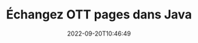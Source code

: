 ---
############################# Static ############################
layout: "auto-gen-merger"
date: 2022-09-20T10:46:49
draft: false
otherformats: pps ppsx ppt pptx rtf tex vdx vsdm vsdx vssm vssx vstm vstx vsx vtx xlam

############################# Head ############################
head_title: "Échangez et échangez OTT pages en Java"
head_description: "Échangez et échangez des positions de deux pages dans un fichier OTT en Java à l'aide de l'API de fusion de documents."

############################# Header ############################
title: "Échangez OTT pages dans Java"
description: "Échangez OTT pages avec quelques lignes de code Java."
bg_image: "https://cms.admin.containerize.com/templates/aspose/App_Themes/V3/images/bg/header1.png"
bg_overlay: false
button:
    enable: true
    icon: "fas fa-arrow-down"
    label: "Télécharger la version d'essai gratuite"
    link: "https://downloads.groupdocs.com/merger/java"

############################# SubMenu ############################
submenu:
    enable: true

    left:
        img_alt: "GroupDocs.Merger for Java"
        image: "https://cms.admin.containerize.com/templates/groupdocs/images/product-logos/90x90-noborder/groupdocs-merger-java.png"
        product: "GroupDocs.Merger"
        platform: "Java"

    middle:
        button:

            # button loop
            - link: "https://apireference.groupdocs.com/merger/java"
              text: "Référence API"

            # button loop
            - link: "https://github.com/groupdocs-merger"
              text: "Exemples de codes"

            # button loop
            - link: "https://products.groupdocs.app/merger/family"
              text: "Démos en direct"

            # button loop
            - link: "https://purchase.groupdocs.com/pricing/merger/java"
              text: "Tarification"

    right:
        link_download: "https://downloads.groupdocs.com/merger"
        link_learn: "https://docs.groupdocs.com/merger/java"
        link_buy: "https://purchase.groupdocs.com"

############################# About ############################
about:
    enable: true
    title: "À propos de l'API GroupDocs.Merger for Java"
    content: |
        [GroupDocs.Merger for Java](/fr/merger/java/) offre une solution simple pour fusionner et diviser en toute sécurité un large éventail de formats de documents, y compris PDF, Microsoft Office (Word, Excel, PowerPoint , OneNote), OpenDocument, HTML, images et bien d'autres dans les applications Java. En ajoutant seulement quelques lignes de code, effectuez plusieurs opérations sur le document telles que déplacer, supprimer, faire pivoter, échanger, extraire ou modifier l'orientation des pages dans les documents. L'API de fusion de documents prend également en charge la prévisualisation des pages de document sous forme d'image pour analyser la structure, la mise en forme et le contenu du document sur la page.
        
        L'API GroupDocs.Merger est un bon choix pour les solutions d'entreprise qui ont besoin de fonctionnalités d'échange de pages de fichiers. Ces API sont bien prises en charge sur tous les principaux systèmes d'exploitation et plates-formes, y compris J2SE 7.0 (1.7), J2SE 8.0 (1.8), Java 10.

############################# Steps ############################
steps:
    enable: true
    title_left: "Échangez OTT pages de fichiers dans Java"
    content_left: |
        [GroupDocs.Merger for Java](/fr/merger/java/) permet aux développeurs Java d'échanger facilement des pages dans un fichier OTT en mettant en œuvre quelques étapes simples .
        
        * Initialisez **SwapOptions** pour spécifier les numéros de page à échanger.
        * Créez une nouvelle instance de **Merger** et transmettez le chemin du document source en tant que paramètre du constructeur.
        * Appelez **swapPages** et transmettez l'objet **SwapOptions**.
        * Appelez **save** et spécifiez le chemin du fichier pour enregistrer le document résultant.

    title_right: "Configuration requise"
    content_right: |
        Les API GroupDocs.Merger for Java sont prises en charge sur toutes les principales plates-formes et systèmes d'exploitation. Avant d'exécuter le code ci-dessous, assurez-vous que les prérequis suivants sont installés sur votre système.

        * Systèmes d'exploitation : Microsoft Windows, Linux, MacOS
        * Environnements de développement : NetBeans, IntelliJ IDEA, Eclipse
        * Cadres: J2SE 7.0 (1.7), J2SE 8.0 (1.8), Java 10
        * Téléchargez la dernière version de GroupDocs.Merger for Java depuis [Maven](https://repository.groupdocs.com/webapp/#/artifacts/browse/tree/General/repo/com/groupdocs/groupdocs-merger)
         
    code: |
     {{% merger/additional-styles %}}
     {{< merger/code-merger title="Comment échanger des pages de fichiers OTT à l'aide de l'exemple de code Java">}}

        ```java    
        // Échangez OTT pages de fichiers à l'aide de l'API GroupDocs.Merger
        int pageNumber1 = 6;
        int pageNumber2 = 1;

        // Initialiser la classe SwapOptions pour spécifier les numéros de page à échanger
        SwapOptions swapOptions = new SwapOptions(pageNumber2, pageNumber1);

        // Instancier la fusion avec le document d'entrée OTT
        Merger merger = new Merger("input.ott");

        // Appelez la méthode SwapPages et transmettez-lui l'objet SwapOptions
        merger.swapPages(swapOptions);
    
        // Appelez la méthode Save et transmettez le chemin de fichier souhaité pour enregistrer le document de sortie
        merger.save("output.ott");
        ```
     {{< /merger/code-merger >}}

############################# Demos ############################
demos:
    enable: true
    title: "Démos en direct - Échangez OTT pages de fichiers en ligne"
    content: |
       Échangez OTT pages de fichiers dès maintenant en visitant le site Web [GroupDocs.Merger Live Demos](https://products.groupdocs.app/splitter/swap-pages/ott).
       La démo en direct présente les avantages suivants.
        
############################# About Formats ############################
about_formats:
    enable: true

############################# More Formats ############################
more_formats:
    enable: true
    title: "Permuter les pages d'autres formats de fichiers"
    content: |
        Java documente l'API de fusion et de division pour les formats de fichiers et les images. Échangez certains des formats de fichiers populaires comme indiqué ci-dessous.

############################# Back to top ###############################
back_to_top:
    enable: true
---